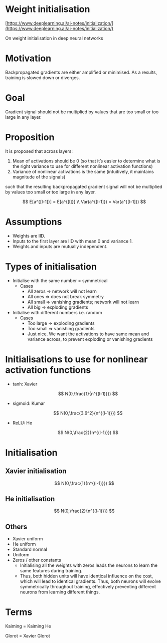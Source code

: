 # Weight initialisation

[https://www.deeplearning.ai/ai-notes/initialization/](https://www.deeplearning.ai/ai-notes/initialization/)

On weight initialisation in deep neural networks

# **Motivation**

Backpropagated gradients are either amplified or minimised. As a results, training is slowed down or diverges.

# **Goal**

Gradient signal should not be multiplied by values that are too small or too large in any layer.

# **Proposition**

It is proposed that across layers:

1. Mean of activations should be 0 (so that it’s easier to determine what is the right variance to use for different nonlinear activation functions)
2. Variance of nonlinear activations is the same (intuitively, it maintains magnitude of the signals)

such that the resulting backpropagated gradient signal will not be multiplied by values too small or too large in any layer.

$$
E[a^{[l-1]}] = E[a^{[l]}] \\
Var(a^{[l-1]}) = Var(a^{[l-1]})
$$

# **Assumptions**

- Weights are IID.
- Inputs to the first layer are IID with mean 0 and variance 1.
- Weights and inputs are mutually independent.

# **Types of initialisation**

- Initialise with the same number = symmetrical
    - Cases
        - All zeros => network will not learn
        - All ones => does not break symmetry
        - All small => vanishing gradients; network will not learn
        - All big => exploding gradients
- Initialise with different numbers i.e. random
    - Cases
        - Too large => exploding gradients
        - Too small => vanishing gradients
        - Just nice. We want the activations to have same mean and variance across, to prevent exploding or vanishing gradients

# **Initialisations to use for nonlinear activation functions**

- tanh: Xavier
    
    $$
    N(0,\frac{1}{n^{(l-1)}})
    $$
    
- sigmoid: Kumar
    
    $$
    N(0,\frac{3.6^2}{n^{(l-1)}})
    $$
    
- ReLU: He
    
    $$
    N(0,\frac{2}{n^{(l-1)}})
    $$
    

# Initialisation

## Xavier initialisation

$$
N(0,\frac{1}{n^{(l-1)}})
$$

## He initialisation

$$
N(0,\frac{2}{n^{(l-1)}})
$$

## Others

- Xavier uniform
- He uniform
- Standard normal
- Uniform
- Zeros / other constants
    - Initialising all the weights with zeros leads the neurons to learn the same features during training.
    - Thus, both hidden units will have identical influence on the cost, which will lead to identical gradients. Thus, both neurons will evolve symmetrically throughout training, effectively preventing different neurons from learning different things.

# **Terms**

Kaiming = Kaiming He

Glorot = Xavier Glorot
